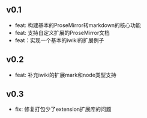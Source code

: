 ## v0.1

- feat: 构建基本的ProseMirror转markdown的核心功能
- feat: 支持自定义扩展的ProseMirror文档
- feat：实现一个基本的iwiki的扩展例子

## v0.2

- feat: 补充iwiki的扩展mark和node类型支持

## v0.3

- fix: 修复打包少了extension扩展库的问题

